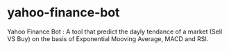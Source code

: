 # yahoo-finance-bot

Yahoo Finance Bot : A tool that predict the dayly tendance of a market (Sell VS Buy) on the basis of Exponential Mooving Average, MACD and RSI.


